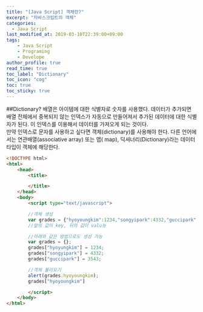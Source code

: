 ```yaml
---
title: "[Java Script] 객체란?" 
excerpt: "자바스크립트의 객체"
categories: 
  - Java Script
last_modified_at: 2019-03-10T22:39:00+09:00
tags: 
    - Java Script
    - Programing
    - Develope
author_profile: true
read_time: true
toc_label: "Dictionary" 
toc_icon: "cog" 
toc: true
toc_sticky: true
---
```


##Dictionary?
  배열은 아이템에 대한 식별자로 숫자를 사용했다. 데이터가 추가되면 배열 전체에서 중복되지 않는 인덱스가 자동으로 만들어져서 추가된 데이터에 대한 식별자가 된다. 이 인덱스를 이용해서 데이터를 가져오게 되는 것이다.  
  만약 인덱스로 문자를 사용하고 싶다면 객체(dictionary)를 사용해야 한다. 다른 언어에서는 연관배열(associative array) 또는 맵( map), 딕셔너리(Dictionary)라는 데이터 타입이 객체에 해당한다.  


```html
<!DOCTYPE html>
<html>
    <head>
        <title>

        </title>
    </head>
    <body>
        <script type="text/javascript">

        //객체 생성
        var grades = {"hyoyoungkim":1234,"songyipark":4332,"guccipark":3543};
        //앞의 값이 key, 뒤의 값이 valu능

        //아래와 같은 방법으로도 생성 가능
        var grades = {};
        grades["hyoyungkim"] = 1234;
        grades["songyipark"] = 4332;
        grades["guccipark"] = 3543;

        //객체 불러오기
        alert(grades.hyoyoungkim);
        grades["hyoyoungkim"]

        </script>
    </body>
</html>
```
